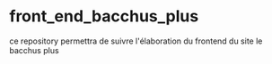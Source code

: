 # front_end_bacchus_plus
ce repository permettra de suivre l'élaboration du frontend du site le bacchus plus
